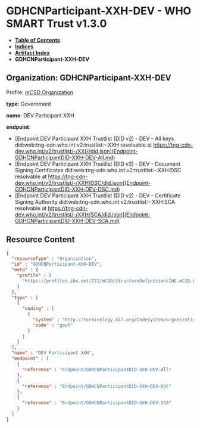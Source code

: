 # GDHCNParticipant-XXH-DEV - WHO SMART Trust v1.3.0

* [**Table of Contents**](toc.md)
* [**Indices**](indices.md)
* [**Artifact Index**](artifacts.md)
* **GDHCNParticipant-XXH-DEV**

## Organization: GDHCNParticipant-XXH-DEV

Profile: [mCSD Organization](https://profiles.ihe.net/ITI/mCSD/4.0.0/StructureDefinition-IHE.mCSD.Organization.html)

**type**: Government

**name**: DEV Participant XXH

**endpoint**: 

* [Endpoint DEV Participant XXH Trustlist (DID v2) - DEV - All keys did:web:tng-cdn.who.int:v2:trustlist:-:XXH resolvable at https://tng-cdn-dev.who.int/v2/trustlist/-/XXH/did.json](Endpoint-GDHCNParticipantDID-XXH-DEV-All.md)
* [Endpoint DEV Participant XXH Trustlist (DID v2) - DEV - Document Signing Certificates did:web:tng-cdn.who.int:v2:trustlist:-:XXH:DSC resolvable at https://tng-cdn-dev.who.int/v2/trustlist/-/XXH/DSC/did.json](Endpoint-GDHCNParticipantDID-XXH-DEV-DSC.md)
* [Endpoint DEV Participant XXH Trustlist (DID v2) - DEV - Certificate Signing Authority did:web:tng-cdn.who.int:v2:trustlist:-:XXH:SCA resolvable at https://tng-cdn-dev.who.int/v2/trustlist/-/XXH/SCA/did.json](Endpoint-GDHCNParticipantDID-XXH-DEV-SCA.md)



## Resource Content

```json
{
  "resourceType" : "Organization",
  "id" : "GDHCNParticipant-XXH-DEV",
  "meta" : {
    "profile" : [
      "https://profiles.ihe.net/ITI/mCSD/StructureDefinition/IHE.mCSD.Organization"
    ]
  },
  "type" : [
    {
      "coding" : [
        {
          "system" : "http://terminology.hl7.org/CodeSystem/organization-type",
          "code" : "govt"
        }
      ]
    }
  ],
  "name" : "DEV Participant XXH",
  "endpoint" : [
    {
      "reference" : "Endpoint/GDHCNParticipantDID-XXH-DEV-All"
    },
    {
      "reference" : "Endpoint/GDHCNParticipantDID-XXH-DEV-DSC"
    },
    {
      "reference" : "Endpoint/GDHCNParticipantDID-XXH-DEV-SCA"
    }
  ]
}

```
